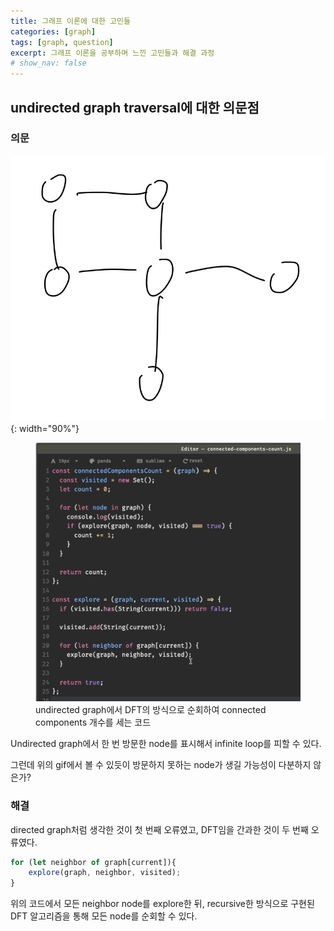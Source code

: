 ```yaml
---
title: 그래프 이론에 대한 고민들
categories: [graph]
tags: [graph, question]
excerpt: 그래프 이론을 공부하며 느낀 고민들과 해결 과정
# show_nav: false
---
```


## undirected graph traversal에 대한 의문점
### 의문

![](\assets\images\2025-06-28-graph-algorithms\result.gif){: width="90%"}

<figure>
  <img src="\assets\images\2025-06-28-graph-algorithms\2025-06-28 171006.png">
  <figcaption>undirected graph에서 DFT의 방식으로 순회하여 connected components 개수를 세는 코드</figcaption>
</figure>

Undirected graph에서 한 번 방문한 node를 표시해서 infinite loop를 피할 수 있다.

그런데 위의 gif에서 볼 수 있듯이 방문하지 못하는 node가 생길 가능성이 다분하지 않은가?


### 해결

directed graph처럼 생각한 것이 첫 번째 오류였고, DFT임을 간과한 것이 두 번째 오류였다.

```javascript
for (let neighbor of graph[current]){
    explore(graph, neighbor, visited);
}
```

위의 코드에서 모든 neighbor node를 explore한 뒤, recursive한 방식으로 구현된 DFT 알고리즘을 통해 모든 node를 순회할 수 있다.